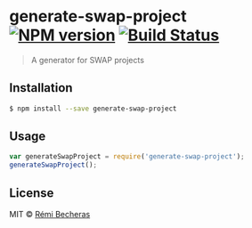 # generate-swap-project [![NPM version](https://badge.fury.io/js/generate-swap-project.svg)](https://npmjs.org/package/generate-swap-project) [![Build Status](https://travis-ci.org/rbecheras/generate-swap-project.svg?branch=master)](https://travis-ci.org/rbecheras/generate-swap-project)

> A generator for SWAP projects

## Installation

```sh
$ npm install --save generate-swap-project
```

## Usage

```js
var generateSwapProject = require('generate-swap-project');
generateSwapProject();
```

## License

MIT © [Rémi Becheras](https://github.com/rbecheras)
